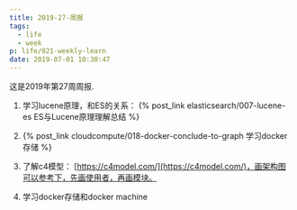 ```yaml
---
title: 2019-27-周报
tags:
  - life
  - week
p: life/021-weekly-learn
date: 2019-07-01 10:30:47
---
```


这是2019年第27周周报.

1. 学习lucene原理，和ES的关系： {% post_link elasticsearch/007-lucene-es ES与Lucene原理理解总结 %}

2. {% post_link cloudcompute/018-docker-conclude-to-graph 学习docker存储 %}

3. 了解c4模型： [https://c4model.com/](https://c4model.com/)，画架构图可以参考下，先画使用者，再画模块。

4. 学习docker存储和docker machine




